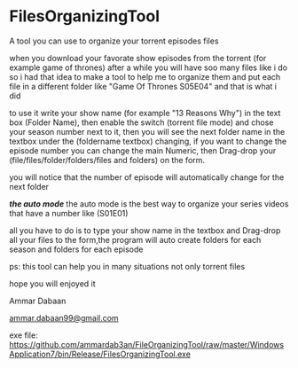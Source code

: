 # FilesOrganizingTool
A tool you can use to organize your torrent episodes files

when you download your favorate show episodes from the torrent (for example game of thrones)
after a while you will have soo many files like i do
so i had that idea to make a tool to help me to organize them and put each file in a different folder like "Game Of Thrones S05E04"
and that is what i did

to use it write your show name (for example "13 Reasons Why") in the text box (Folder Name),
then enable the switch (torrent file mode) and chose your season number next to it,
then you will see the next folder name in the textbox under the (foldername textbox) changing,
if you want to change the episode number you can change the main Numeric,
then Drag-drop your (file/files/folder/folders/files and folders) on the form.

you will notice that the number of episode will automatically change for the next folder

***the auto mode***
the auto mode is the best way to organize your series videos that have a number like (S01E01)

all you have to do is to type your show name in the textbox and Drag-drop all your files to the form,the program will auto create folders for each season and folders for each episode

ps: this tool can help you in many situations not only torrent files

hope you will enjoyed it

Ammar Dabaan

ammar.dabaan99@gmail.com

exe file:
https://github.com/ammardab3an/FileOrganizingTool/raw/master/WindowsApplication7/bin/Release/FilesOrganizingTool.exe

